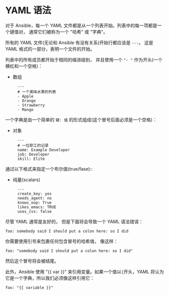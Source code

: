 # YAML 语法

对于 Ansible，每一个 YAML 文件都是从一个列表开始。列表中的每一项都是一个键值对， 通常它们被称为一个 "哈希" 或 "字典"。

所有的 YAML 文件(无论和 Ansible 有没有关系)开始行都应该是 `---`。 这是 YAML 格式的一部分，表明一个文件的开始。

列表中的所有成员都开始于相同的缩进级别， 并且使用一个 `"- "` 作为开头(一个横杠和一个空格)：

- 数组

        ---
        # 一个美味水果的列表
        - Apple
        - Orange
        - Strawberry
        - Mango

一个字典是由一个简单的 `键: 值` 的形式组成(这个冒号后面必须是一个空格)：

- 对象

        ---
        # 一位职工的记录
        name: Example Developer
        job: Developer
        skill: Elite

通过以下格式来指定一个布尔值(true/fase)::

- 纯量(scalars)

        ---
        create_key: yes
        needs_agent: no
        knows_oop: True
        likes_emacs: TRUE
        uses_cvs: false

尽管 YAML 通常是友好的， 但是下面将会导致一个 YAML 语法错误：

    foo: somebody said I should put a colon here: so I did

你需要使用引号来包裹任何包含冒号的哈希值， 像这样：

    foo: "somebody said I should put a colon here: so I did"

然后这个冒号将会被结尾。

此外，Ansible 使用 "{{ var }}" 来引用变量。如果一个值以`{`开头，YAML 将认为它是一个字典，所以我们必须像这样引用它：

    foo: "{{ variable }}"